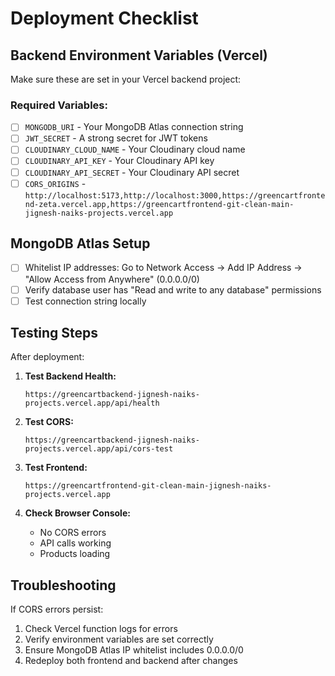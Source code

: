# Deployment Checklist

## Backend Environment Variables (Vercel)

Make sure these are set in your Vercel backend project:

### Required Variables:
- [ ] `MONGODB_URI` - Your MongoDB Atlas connection string
- [ ] `JWT_SECRET` - A strong secret for JWT tokens
- [ ] `CLOUDINARY_CLOUD_NAME` - Your Cloudinary cloud name
- [ ] `CLOUDINARY_API_KEY` - Your Cloudinary API key
- [ ] `CLOUDINARY_API_SECRET` - Your Cloudinary API secret
- [ ] `CORS_ORIGINS` - `http://localhost:5173,http://localhost:3000,https://greencartfrontend-zeta.vercel.app,https://greencartfrontend-git-clean-main-jignesh-naiks-projects.vercel.app`

## MongoDB Atlas Setup

- [ ] Whitelist IP addresses: Go to Network Access → Add IP Address → "Allow Access from Anywhere" (0.0.0.0/0)
- [ ] Verify database user has "Read and write to any database" permissions
- [ ] Test connection string locally

## Testing Steps

After deployment:

1. **Test Backend Health:**
   ```
   https://greencartbackend-jignesh-naiks-projects.vercel.app/api/health
   ```

2. **Test CORS:**
   ```
   https://greencartbackend-jignesh-naiks-projects.vercel.app/api/cors-test
   ```

3. **Test Frontend:**
   ```
   https://greencartfrontend-git-clean-main-jignesh-naiks-projects.vercel.app
   ```

4. **Check Browser Console:**
   - No CORS errors
   - API calls working
   - Products loading

## Troubleshooting

If CORS errors persist:
1. Check Vercel function logs for errors
2. Verify environment variables are set correctly
3. Ensure MongoDB Atlas IP whitelist includes 0.0.0.0/0
4. Redeploy both frontend and backend after changes
